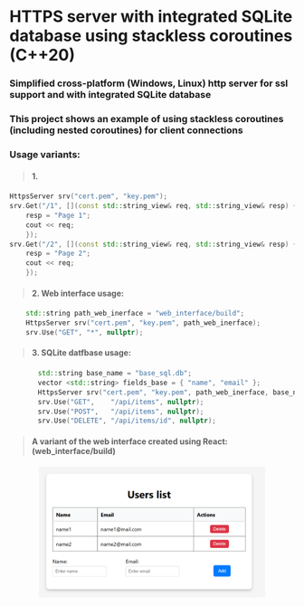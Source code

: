 # HTTPS server with integrated SQLite database using stackless coroutines (C++20) 

### Simplified cross-platform (Windows, Linux) http server for ssl support and with integrated SQLite database 
### This project shows an example of using stackless coroutines (including nested coroutines) for client connections

### Usage variants:
> #### 1.
```cpp
HttpsServer srv("cert.pem", "key.pem");
srv.Get("/1", [](const std::string_view& req, std::string_view& resp) {
	resp = "Page 1";
	cout << req;
	});
srv.Get("/2", [](const std::string_view& req, std::string_view& resp) {
	resp = "Page 2";
	cout << req;
	});
```
> #### 2. Web interface usage:
```cpp
	std::string path_web_inerface = "web_interface/build";
	HttpsServer srv("cert.pem", "key.pem", path_web_inerface);
	srv.Use("GET", "*", nullptr);
```
> #### 3. SQLite datfbase usage:
```cpp
       std::string base_name = "base_sql.db";
       vector <std::string> fields_base = { "name", "email" };
       HttpsServer srv("cert.pem", "key.pem", path_web_inerface, base_name, fields_base);
       srv.Use("GET",    "/api/items", nullptr);
       srv.Use("POST",   "/api/items", nullptr);
       srv.Use("DELETE", "/api/items/id", nullptr);
```
> #### A variant of the web interface created using React: (web_interface/build)

<p align="center">
  <img src="web_interface/web_inreface.png" width="400">
</p>

